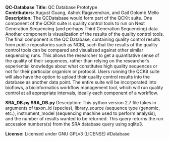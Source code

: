 **QC-Database**
**Title:** QC Database Prototype\
**Contributors:** August Guang, Ashok Ragavendran, and Gail Golomb Mello\
**Description:**  The QCDatabase would form part of the QCKit suite. One component of the QCKit suite is quality control tools to run on Next Generation Sequencing (and perhaps Third Generation Sequencing) data. Another component is visualization of the results of the quality control tools. The final component is the QC Database, containing quality control results from public repositories such as NCBI, such that the results of the quality control tools can be compared and visualized against other similar sequencing runs. This allows the researcher to get a quantitative sense of the quality of their sequences, rather than relying on the researcher’s experiential knowledge about what constitutes high quality sequences or not for their particular organism or protocol. Users running the QCKit suite will also have the option to upload their quality control results into the database as another data point. The entire suite will be incorporated into bioflows, a bioinformatics workflow management tool, which will run quality control at all appropriate intervals, ideally each component of a workflow.

**SRA_DB.py SRA_DB.py**
Description: This python version 2.7 file takes in arguments of taxon_id (species), library_source (sequence type (genomic, etc.), instrument_model (sequencing machine used to perform analysis), and the number of results wanted to be returned. This query returns the run accession numbers(s) from the SRA database query using sqlite3.

**License:** Licensed under GNU GPLv3 (LICENSE)
#Database
